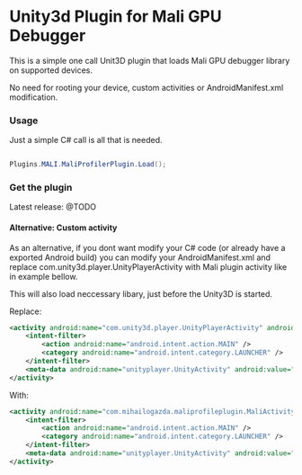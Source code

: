 # Unity3d Plugin for Mali GPU Debugger

This is a simple one call Unit3D plugin that loads Mali GPU debugger library on supported devices.

No need for rooting your device, custom activities or AndroidManifest.xml modification.

### Usage

Just a simple C# call is all that is needed.

```cs

Plugins.MALI.MaliProfilerPlugin.Load();

```

### Get the plugin

Latest release: @TODO


#### Alternative: Custom activity

As an alternative, if you dont want modify your C# code (or already have a exported Android build) you can modify your AndroidManifest.xml and replace com.unity3d.player.UnityPlayerActivity with Mali plugin activity like in example bellow.

This will also load neccessary libary, just before the  Unity3D is started.


Replace:
```xml
<activity android:name="com.unity3d.player.UnityPlayerActivity" android:label="@string/app_name">
  	<intent-filter>
  		<action android:name="android.intent.action.MAIN" />
  		<category android:name="android.intent.category.LAUNCHER" />
  	</intent-filter>
	<meta-data android:name="unityplayer.UnityActivity" android:value="true" />
</activity>
```

With:

```xml
<activity android:name="com.mihailogazda.maliprofileplugin.MaliActivity" android:label="@string/app_name">
  	<intent-filter>
  		<action android:name="android.intent.action.MAIN" />
  		<category android:name="android.intent.category.LAUNCHER" />
  	</intent-filter>
	<meta-data android:name="unityplayer.UnityActivity" android:value="true" />
</activity>
```


